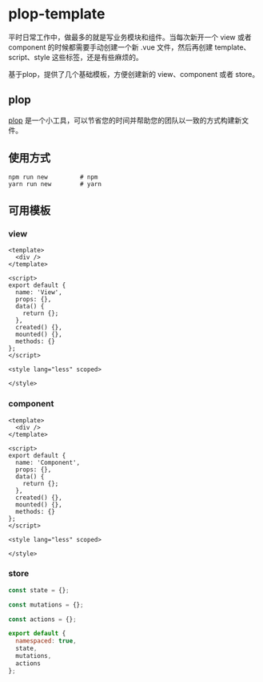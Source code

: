 # plop-template

平时日常工作中，做最多的就是写业务模块和组件。当每次新开一个 view 或者 component 的时候都需要手动创建一个新 .vue 文件，然后再创建 template、script、style 这些标签，还是有些麻烦的。

基于plop，提供了几个基础模板，方便创建新的 view、component 或者 store。

## plop

[plop](https://github.com/plopjs/plop) 是一个小工具，可以节省您的时间并帮助您的团队以一致的方式构建新文件。

## 使用方式

```
npm run new         # npm
yarn run new        # yarn
```

## 可用模板

### view

``` vue
<template>
  <div />
</template>

<script>
export default {
  name: 'View',
  props: {},
  data() {
    return {};
  },
  created() {},
  mounted() {},
  methods: {}
};
</script>

<style lang="less" scoped>

</style>
```

### component

``` vue
<template>
  <div />
</template>

<script>
export default {
  name: 'Component',
  props: {},
  data() {
    return {};
  },
  created() {},
  mounted() {},
  methods: {}
};
</script>

<style lang="less" scoped>

</style>
```

### store

``` js
const state = {};

const mutations = {};

const actions = {};

export default {
  namespaced: true,
  state,
  mutations,
  actions
};
```
